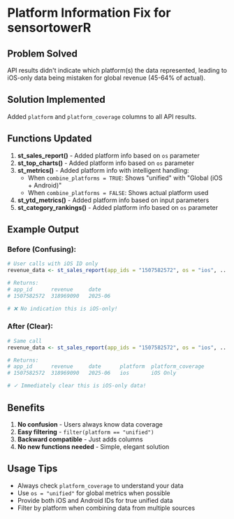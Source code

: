# Platform Information Fix for sensortowerR

## Problem Solved
API results didn't indicate which platform(s) the data represented, leading to iOS-only data being mistaken for global revenue (45-64% of actual).

## Solution Implemented
Added `platform` and `platform_coverage` columns to all API results.

## Functions Updated
1. **st_sales_report()** - Added platform info based on `os` parameter
2. **st_top_charts()** - Added platform info based on `os` parameter
3. **st_metrics()** - Added platform info with intelligent handling:
   - When `combine_platforms = TRUE`: Shows "unified" with "Global (iOS + Android)"
   - When `combine_platforms = FALSE`: Shows actual platform used
4. **st_ytd_metrics()** - Added platform info based on input parameters
5. **st_category_rankings()** - Added platform info based on `os` parameter

## Example Output

### Before (Confusing):
```r
# User calls with iOS ID only
revenue_data <- st_sales_report(app_ids = "1507582572", os = "ios", ...)

# Returns:
# app_id      revenue     date
# 1507582572  318969090   2025-06

# ❌ No indication this is iOS-only!
```

### After (Clear):
```r
# Same call
revenue_data <- st_sales_report(app_ids = "1507582572", os = "ios", ...)

# Returns:
# app_id      revenue     date      platform  platform_coverage
# 1507582572  318969090   2025-06   ios       iOS Only

# ✓ Immediately clear this is iOS-only data!
```

## Benefits
1. **No confusion** - Users always know data coverage
2. **Easy filtering** - `filter(platform == "unified")`
3. **Backward compatible** - Just adds columns
4. **No new functions needed** - Simple, elegant solution

## Usage Tips
- Always check `platform_coverage` to understand your data
- Use `os = "unified"` for global metrics when possible
- Provide both iOS and Android IDs for true unified data
- Filter by platform when combining data from multiple sources